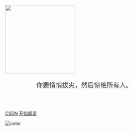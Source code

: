 <!-- dark -->

<!-- <br>

<img width="220px" src="https://gitee.com/Kuanly/picture-bed/raw/master/img/logo2.png">


<div style = "font-weight: 100; font-size: 1.2rem; 
    color: #eee; text-align: center;
    text-shadow: 0.3rem 0.3rem 0.4rem rgba(0,0,0,.15);
    line-height: 1.2;">
    你要悄悄拔尖，然后惊艳所有人。
</div>

<br>
<br>



[<i class="fa fa-hand-o-right fa-1x"></i> CSDN](https://kunaly.blog.csdn.net)
[<i class="fa fa-spinner fa-spin"></i> 开始阅读](README.md)

![color](#333333) -->


<!-- light -->

<br>

<img width="220px" src="https://gitee.com/Kunaly/picture-bed/raw/master/img/logo2.png">

<div style = "font-weight: 100; font-size: 1.5rem; 
    color: rgb(60, 60, 60); text-align: center;
    text-shadow: 0.3rem 0.3rem 0.4rem rgba(0,0,0,.15);
    line-height: 1.2;">
	
    你要悄悄拔尖，然后惊艳所有人。
		
<br>

<!--
<span id="busuanzi_container_site_pv" >
    👀 本站总访问量：<span id="busuanzi_value_site_pv"></span> 次
</span>
<span id="busuanzi_container_site_uv" >
    | 🚴‍♂️ 本站总访客数：<span id="busuanzi_value_site_uv"></span> 人
</span>
<br>
-->

</div>

[<i class="fa fa-hand-o-right fa-1x"></i> CSDN](https://kunaly.blog.csdn.net)
[<i class="fa fa-spinner fa-spin"></i> 开始阅读](README.md)

![color](#fff)
